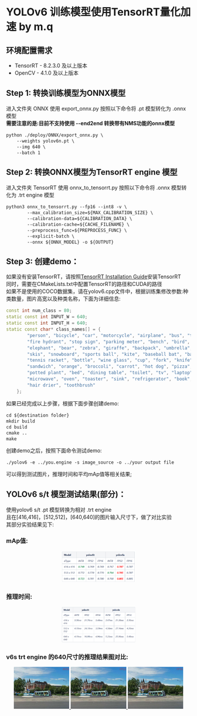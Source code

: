 # YOLOv6 训练模型使用TensorRT量化加速  by m.q

## 环境配置需求
- TensorRT - 8.2.3.0 及以上版本
- OpenCV - 4.1.0 及以上版本

## Step 1: 转换训练模型为ONNX模型
进入文件夹 ONNX 使用 export_onnx.py 按照以下命令将 .pt 模型转化为 .onnx 模型 \
**需要注意的是:目前不支持使用 --end2end 转换带有NMS功能的onnx模型**

```shell
python ./deploy/ONNX/export_onnx.py \
    --weights yolov6n.pt \
    --img 640 \
    --batch 1
```

## Step 2: 转换ONNX模型为TensorRT engine 模型
进入文件夹 TensorRT 使用 onnx_to_tensorrt.py 按照以下命令将 .onnx 模型转化为 .trt engine 模型

```shell
python3 onnx_to_tensorrt.py --fp16 --int8 -v \
        --max_calibration_size=${MAX_CALIBRATION_SIZE} \
        --calibration-data=${CALIBRATION_DATA} \
        --calibration-cache=${CACHE_FILENAME} \
        --preprocess_func=${PREPROCESS_FUNC} \
        --explicit-batch \
        --onnx ${ONNX_MODEL} -o ${OUTPUT}
```

## Step 3: 创建demo：
如果没有安装TensorRT，请按照[TensorRT Installation Guide](https://docs.nvidia.com/deeplearning/tensorrt/install-guide/index.html)安装TensorRT \
同时，需要在CMakeLists.txt中配置TensorRT的路径和CUDA的路径 \
如果不是使用的COCO数据集，请在yolov6.cpp文件中，根据训练集修改参数:种类数量，图片高宽以及种类名称，下面为详细信息:
```c++
const int num_class = 80;
static const int INPUT_W = 640;
static const int INPUT_H = 640;
static const char* class_names[] = {
        "person", "bicycle", "car", "motorcycle", "airplane", "bus", "train", "truck", "boat", "traffic light",
        "fire hydrant", "stop sign", "parking meter", "bench", "bird", "cat", "dog", "horse", "sheep", "cow",
        "elephant", "bear", "zebra", "giraffe", "backpack", "umbrella", "handbag", "tie", "suitcase", "frisbee",
        "skis", "snowboard", "sports ball", "kite", "baseball bat", "baseball glove", "skateboard", "surfboard",
        "tennis racket", "bottle", "wine glass", "cup", "fork", "knife", "spoon", "bowl", "banana", "apple",
        "sandwich", "orange", "broccoli", "carrot", "hot dog", "pizza", "donut", "cake", "chair", "couch",
        "potted plant", "bed", "dining table", "toilet", "tv", "laptop", "mouse", "remote", "keyboard", "cell phone",
        "microwave", "oven", "toaster", "sink", "refrigerator", "book", "clock", "vase", "scissors", "teddy bear",
        "hair drier", "toothbrush"
    };
```
如果已经完成以上步骤，根据下面步骤创建demo:

```shell
cd ${destination folder}
mkdir build
cd build
cmake ..
make
```
创建demo之后，按照下面命令测试demo:
```shell
./yolov6 -e ../you.engine -s image_source -o ../your output file
```
可以得到测试图片，推理时间和平均mAp值等相关结果;

## YOLOv6 s/t 模型测试结果(部分)：
使用yolov6 s/t .pt 模型转换为相对 .trt engine \
且在[416,416]，[512,512]，[640,640]的图片输入尺寸下，做了对比实验 \
其部分实验结果见下:
### mAp值:
<div align="center">
    <a href="./">
        <img src="demo/test/v6_TRT_mAp.png" width="40%"/>
    </a>
</div>

### 推理时间:
<div align="center">
    <a href="./">
        <img src="demo/test/v6_TRT_time.png" width="40%"/>
    </a>
</div>

### v6s trt engine 的640尺寸的推理结果图对比:
<div align="center">
    <a href="./">
        <img src="demo/test/v6_TRT_INT8.png" width = "30%"/>
        <img src="demo/test/v6_TRT_FP32.png" width = "30%"/>
        <img src="demo/test/v6_TRT_FP16.png" width = "30%"/>
    </a>
</div>
